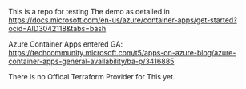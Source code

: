This is a repo for testing The demo as detailed in
https://docs.microsoft.com/en-us/azure/container-apps/get-started?ocid=AID3042118&tabs=bash

Azure Container Apps entered GA:
https://techcommunity.microsoft.com/t5/apps-on-azure-blog/azure-container-apps-general-availability/ba-p/3416885

There is no Offical Terraform Provider for This yet.
